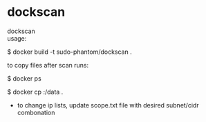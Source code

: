 # dockscan
dockscan  
usage:

$ docker build -t sudo-phantom/dockscan .

to copy files after scan runs:

$ docker ps


$ docker cp <container-id>:/data .
  
  - to change ip lists, update scope.txt file with desired subnet/cidr combonation

  
